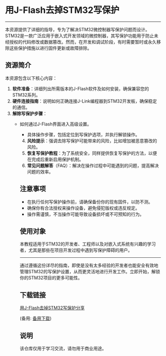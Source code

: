 # 用J-Flash去掉STM32写保护

---

本资源提供了详细的指导，专为了解决STM32微控制器写保护问题而设计。STM32是一款广泛应用于嵌入式开发领域的微控制器，其写保护功能用于防止未经授权的代码修改或数据篡改。然而，在开发和调试阶段，有时需要暂时或永久移除这些保护措施以进行固件更新或故障排除。

## 资源简介

本资源包含以下核心内容：

1. **软件准备**：详细列出所需版本的J-Flash软件及如何安装，确保兼容您的STM32系列。
2. **硬件连接指南**：说明如何正确连接J-Link编程器到STM32开发板，确保稳定的通信。
3. **解除写保护步骤**：
   - 如何通过J-Flash界面进入高级设置。
      - 具体操作步骤，包括定位到写保护选项，并执行解锁操作。
      4. **风险提示**：强调去除写保护可能带来的风险，比如增加被恶意篡改的风险。
      5. **恢复写保护教程**：为了系统安全，同样提供恢复写保护的方法，以便在完成后重新启用保护机制。
      6. **常见问题解答**（FAQ）：解决在操作过程中可能遇到的问题，提高解决问题的效率。

      ## 注意事项

      - 在执行任何写保护操作前，请确保备份你的现有固件，以防不测。
      - 确保你有合法授权来操作设备，避免侵犯版权或违反规定。
      - 操作需谨慎，不当操作可能导致设备损坏或不可预知的行为。

      ## 使用对象

      本教程适用于STM32的开发者、工程师以及对嵌入式系统有兴趣的学习者，尤其是那些在项目开发过程中遇到写保护障碍的用户。

      ---

      通过遵循这份详尽的指南，即使是没有太多经验的开发者也能安全有效地管理STM32的写保护设置，从而更灵活地进行开发工作。立即开始，解锁你的STM32项目的更多可能性。

      ## 下载链接
      [用J-Flash去掉STM32写保护分享](https://pan.quark.cn/s/a33f9fb072e4) 

      (备用: [备用下载](https://pan.baidu.com/s/1jYuG-z0MVXqN0JABca7txA?pwd=1234))

      ## 说明

      该仓库仅用于学习交流，请勿用于商业用途。
